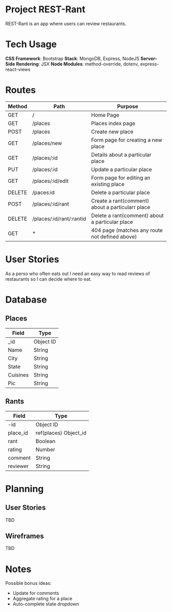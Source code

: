 # Project REST-Rant

REST-Rant is an app where users can review restaurants.

# Tech Usage
**CSS Framework**: Bootstrap
**Stack**: MongoDB, Express, NodeJS
**Server-Side Rendering**: JSX
**Node Modules**: method-override, dotenv, express-react-views


# Routes
| Method | Path | Purpose |
| ------ | ---- | ------- |
| GET | / | Home Page|
| GET | /places | Places index page|
| POST | /places | Create new place |
| GET | /places/new | Form page for creating a new place |
| GET | /places/:id | Details about a particular place |
| PUT | /places/:id | Update a particular place |
| GET | /places/:id/edit | Form page for editing an existing place |
| DELETE | /paces:id | Delete a particular place |
| POST | /places/:id/rant | Create a rant(comment) about a particularr place |
| DELETE | /places/:id/rant/:rantid | Delete a rant(comment) about a particular place |
| GET | * | 404 page (matches any route not defined above) |

# User Stories

As a perso who often eats out I need an easy way to read reviews of restaurants so I can decide where to eat.

# Database

## Places
| Field | Type |
| ----- | ---- |
| _id | Object ID |
| Name | String |
| City | String |
| State | String |
| Cuisines | String |
| Pic | String |

## Rants
| Field | Type |
| ----- | ---- |
| -id | Object ID |
| place_id | ref(places) Object_id |
| rant | Boolean |
| rating | Number |
| comment | String |
| reviewer | String |

# Planning
## User Stories
TBD
## Wireframes
TBD
# Notes
Possible bonus ideas:
* Update for comments
* Aggregate rating for a place
* Auto-complete state dropdown